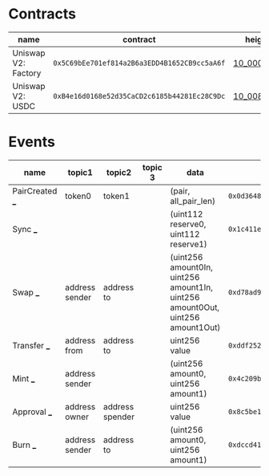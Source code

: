 Contracts
=========

| name | contract | height |
| ---- | -------- | ------ |
| Uniswap V2: Factory | `0x5C69bEe701ef814a2B6a3EDD4B1652CB9cc5aA6f` | [10_000_835](https://etherscan.io/tx/0xc31d7e7e85cab1d38ce1b8ac17e821ccd47dbde00f9d57f2bd8613bff9428396) |
| Uniswap V2: USDC | `0xB4e16d0168e52d35CaCD2c6185b44281Ec28C9Dc` | [10_008_355](https://etherscan.io/tx/0xd07cbde817318492092cc7a27b3064a69bd893c01cb593d6029683ffd290ab3a) |



Events
======

| name | topic1 | topic2 | topic 3 | data | signature | tx |
| ---- | ------ | ------ | ------- | ---- | --------- | -- |
| PairCreated [_](## "PairCreated (index_topic_1 address token0, index_topic_2 address token1, address pair, uint256)") | token0 | token1 |  | (pair, all_pair_len) | `0x0d3648bd0f6ba80134a33ba9275ac585d9d315f0ad8355cddefde31afa28d0e9` | [tx](https://etherscan.io/tx/0xd07cbde817318492092cc7a27b3064a69bd893c01cb593d6029683ffd290ab3a#eventlog) |
| Sync [_](## "Sync (uint112 reserve0, uint112 reserve1") |  |  |  | (uint112 reserve0, uint112 reserve1) | `0x1c411e9a96e071241c2f21f7726b17ae89e3cab4c78be50e062b03a9fffbbad1` | [tx](https://etherscan.io/tx/0x2ef96febd1777e0403768e45e46dbd677f21079ba5f88297b500806b6fef23cb#eventlog) |
| Swap [_](## "Swap (index_topic_1 address sender, uint256 amount0In, uint256 amount1In, uint256 amount0Out, uint256 amount1Out, index_topic_2 address to)") | address sender | address to |  | (uint256 amount0In, uint256 amount1In, uint256 amount0Out, uint256 amount1Out) | `0xd78ad95fa46c994b6551d0da85fc275fe613ce37657fb8d5e3d130840159d822` | [tx](https://etherscan.io/tx/0x932cb88306450d481a0e43365a3ed832625b68f036e9887684ef6da594891366#eventlog) |
| Transfer [_](## "Transfer (index_topic_1 address from, index_topic_2 address to, uint256 value)") | address from | address to |  | uint256 value | `0xddf252ad1be2c89b69c2b068fc378daa952ba7f163c4a11628f55a4df523b3ef` | [tx](https://etherscan.io/tx/0x2ef96febd1777e0403768e45e46dbd677f21079ba5f88297b500806b6fef23cb#eventlog) |
| Mint [_](## "Mint (index_topic_1 address sender, uint256 amount0, uint256 amount1)") | address sender |  |  | (uint256 amount0, uint256 amount1) | `0x4c209b5fc8ad50758f13e2e1088ba56a560dff690a1c6fef26394f4c03821c4f` | [tx](https://etherscan.io/tx/0x2ef96febd1777e0403768e45e46dbd677f21079ba5f88297b500806b6fef23cb#eventlog) |
| Approval [_](## "Approval (index_topic_1 address owner, index_topic_2 address spender, uint256 value)") | address owner | address spender |  | uint256 value | `0x8c5be1e5ebec7d5bd14f71427d1e84f3dd0314c0f7b2291e5b200ac8c7c3b925` | [tx](https://etherscan.io/tx/0x71d6574a2d743cafc42e12bd1996f18c28d6231e7bfc8268b8133f71eb82d2a4#eventlog) |
| Burn [_](## "Burn (index_topic_1 address sender, uint256 amount0, uint256 amount1, index_topic_2 address to)") | address sender | address to |  | (uint256 amount0, uint256 amount1) | `0xdccd412f0b1252819cb1fd330b93224ca42612892bb3f4f789976e6d81936496` | [tx](https://etherscan.io/tx/0x4113cf142204202124affdbf911b28fcb78ea5bd853effbcec130ba33ecf5045#eventlog) |
